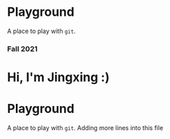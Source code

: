 # Playground

A place to play with `git`.

### Fall 2021
Hi, I'm Jingxing :)
=======
# Playground

A place to play with `git`.
Adding more lines into this file
